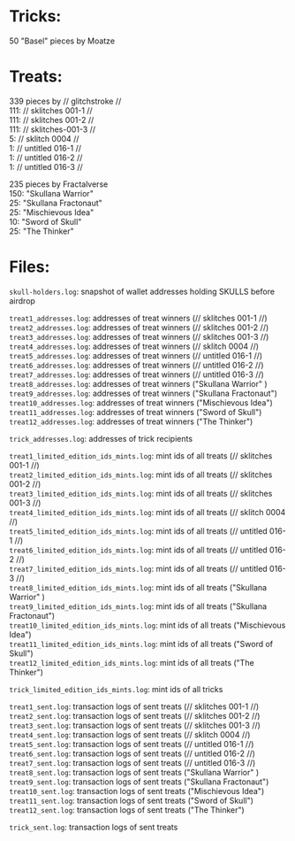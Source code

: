 # Tricks:

50 "Basel" pieces by Moatze
  
# Treats:

339 pieces by // glitchstroke //  
111: // sklitches 001-1 //  
111: // sklitches 001-2 //  
111: // sklitches-001-3 //  
5: // sklitch 0004 //  
1: // untitled 016-1 //  
1: // untitled 016-2 //  
1: // untitled 016-3 //  

235 pieces by Fractalverse  
150: "Skullana Warrior"  
25: "Skullana Fractonaut"  
25: "Mischievous Idea"  
10: "Sword of Skull"  
25: "The Thinker"  
  
# Files:

`skull-holders.log`: snapshot of wallet addresses holding SKULLS before airdrop  

`treat1_addresses.log`: addresses of treat winners (// sklitches 001-1 //)  
`treat2_addresses.log`: addresses of treat winners (// sklitches 001-2 //)  
`treat3_addresses.log`: addresses of treat winners (// sklitches 001-3 //)  
`treat4_addresses.log`: addresses of treat winners (// sklitch 0004 //)  
`treat5_addresses.log`: addresses of treat winners (// untitled 016-1 //)  
`treat6_addresses.log`: addresses of treat winners (// untitled 016-2 //)  
`treat7_addresses.log`: addresses of treat winners (// untitled 016-3 //)  
`treat8_addresses.log`: addresses of treat winners ("Skullana Warrior" )  
`treat9_addresses.log`: addresses of treat winners ("Skullana Fractonaut")  
`treat10_addresses.log`: addresses of treat winners ("Mischievous Idea")  
`treat11_addresses.log`: addresses of treat winners ("Sword of Skull")  
`treat12_addresses.log`: addresses of treat winners ("The Thinker")  

`trick_addresses.log`: addresses of trick recipients  

`treat1_limited_edition_ids_mints.log`: mint ids of all treats (// sklitches 001-1 //)  
`treat2_limited_edition_ids_mints.log`: mint ids of all treats (// sklitches 001-2 //)  
`treat3_limited_edition_ids_mints.log`: mint ids of all treats (// sklitches 001-3 //)  
`treat4_limited_edition_ids_mints.log`: mint ids of all treats (// sklitch 0004 //)  
`treat5_limited_edition_ids_mints.log`: mint ids of all treats (// untitled 016-1 //)  
`treat6_limited_edition_ids_mints.log`: mint ids of all treats (// untitled 016-2 //)  
`treat7_limited_edition_ids_mints.log`: mint ids of all treats (// untitled 016-3 //)  
`treat8_limited_edition_ids_mints.log`: mint ids of all treats ("Skullana Warrior" )  
`treat9_limited_edition_ids_mints.log`: mint ids of all treats ("Skullana Fractonaut")  
`treat10_limited_edition_ids_mints.log`: mint ids of all treats ("Mischievous Idea")  
`treat11_limited_edition_ids_mints.log`: mint ids of all treats ("Sword of Skull")  
`treat12_limited_edition_ids_mints.log`: mint ids of all treats ("The Thinker")  

`trick_limited_edition_ids_mints.log`: mint ids of all tricks  

`treat1_sent.log`: transaction logs of sent treats (// sklitches 001-1 //)  
`treat2_sent.log`: transaction logs of sent treats (// sklitches 001-2 //)  
`treat3_sent.log`: transaction logs of sent treats (// sklitches 001-3 //)  
`treat4_sent.log`: transaction logs of sent treats (// sklitch 0004 //)  
`treat5_sent.log`: transaction logs of sent treats (// untitled 016-1 //)  
`treat6_sent.log`: transaction logs of sent treats (// untitled 016-2 //)  
`treat7_sent.log`: transaction logs of sent treats (// untitled 016-3 //)  
`treat8_sent.log`: transaction logs of sent treats ("Skullana Warrior" )  
`treat9_sent.log`: transaction logs of sent treats ("Skullana Fractonaut")  
`treat10_sent.log`: transaction logs of sent treats ("Mischievous Idea")  
`treat11_sent.log`: transaction logs of sent treats ("Sword of Skull")  
`treat12_sent.log`: transaction logs of sent treats ("The Thinker")  

`trick_sent.log`: transaction logs of sent treats    